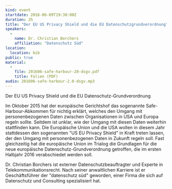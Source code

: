 ```yaml
---
kind: event
startdate: 2016-06-09T19:30:00Z
duration: 2h
title: "Der EU US Privacy Shield und die EU Datenschutzgrundverordnung"
speakers:
  -
    name: Dr. Christian Borchers
    affiliation: "Datenschutz Süd"
location:
  location: bib
public: true
material:
  -
    file: 201606-safe-harbour-20-dsgv.pdf
    title: Folien (PDF)
audio: 201606-safe-harbour-2.0-dsgv.mp3
---
```

Der EU US Privacy Shield und die EU Datenschutz-Grundverordnung

Im Oktober 2015 hat der europäische Gerichtshof das sogenannte
Safe-Harbour-Abkommen für nichtig erklärt, welches den Umgang mit
personenbezogenen Daten zwischen Organisationen in USA und Europa
regeln sollte. Seitdem ist unklar, wie der Umgang mit diesen Daten
weiterhin stattfinden kann. Die Europäische Union und die USA
wollen in diesem Jahr stattdessen den sogenannten "US EU Privacy
Shield" in Kraft treten lassen, der den Umgang mit personenbezogenen
Daten in Zukunft regeln soll.
Fast gleichzeitig hat die europäische Union im Trialog die Grundlagen
für die neue europäische Datenschutz-Grundverordnung getroffen, die im
ersten Halbjahr 2016 verabschiedet werden soll.

Dr. Christian Borchers ist externer Datenschutzbeauftragter und
Experte in Telekommunikationsrecht. Nach seiner anwaltlichen Karriere
ist er Geschäftsführer der "datenschutz süd" geworden, einer Firma die
sich auf Datenschutz und Consulting spezialisiert hat.

